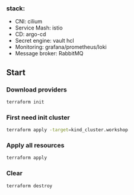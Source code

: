 ### stack:
  * CNI: cilium
  * Service Mash: istio
  * CD: argo-cd
  * Secret engine: vault hcl
  * Monitoring: grafana/prometheus/loki
  * Message broker: RabbitMQ
 
## Start 

### Download providers 
```bash
terraform init
```
### First need init cluster 
```bash
terraform apply -target=kind_cluster.workshop
```
### Apply all resources 
```bash 
terraform apply 
```
### Clear 
```
terraform destroy 
```